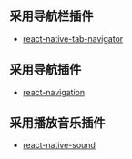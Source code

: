 ## 采用导航栏插件
* [react-native-tab-navigator](https://www.npmjs.com/package/react-native-tab-navigator)
## 采用导航插件
* [react-navigation](https://www.reactnavigation.org.cn/)
## 采用播放音乐插件
* [react-native-sound](https://github.com/zmxv/react-native-sound)